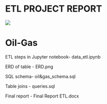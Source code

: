 # ETL PROJECT REPORT

![](Oil\and\Gas/Images/Data_transformation.jpg)

# Oil-Gas

ETL steps in Jupyter notebook- data_etl.ipynb


ERD of table - ERD.png


SQL schema- oil&gas_schema.sql


Table joins  - queries.sql


Final report  - Final Report ETL.docx
